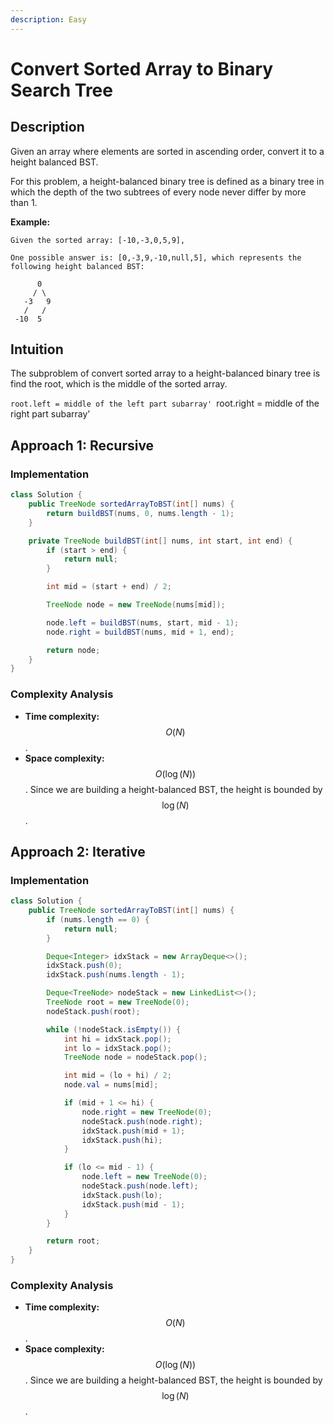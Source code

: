 ```yaml
---
description: Easy
---
```


# Convert Sorted Array to Binary Search Tree

## Description

Given an array where elements are sorted in ascending order, convert it to a height balanced BST.

For this problem, a height-balanced binary tree is defined as a binary tree in which the depth of the two subtrees of every node never differ by more than 1.

**Example:**

```text
Given the sorted array: [-10,-3,0,5,9],

One possible answer is: [0,-3,9,-10,null,5], which represents the following height balanced BST:

      0
     / \
   -3   9
   /   /
 -10  5
```

## Intuition

The subproblem of convert sorted array to a height-balanced binary tree is find the root, which is
the middle of the sorted array.

`root.left = middle of the left part subarray'
`root.right = middle of the right part subarray'

## Approach 1: Recursive

### Implementation

```java
class Solution {
    public TreeNode sortedArrayToBST(int[] nums) {
        return buildBST(nums, 0, nums.length - 1);
    }

    private TreeNode buildBST(int[] nums, int start, int end) {
        if (start > end) {
            return null;
        }

        int mid = (start + end) / 2;

        TreeNode node = new TreeNode(nums[mid]);

        node.left = buildBST(nums, start, mid - 1);
        node.right = buildBST(nums, mid + 1, end);

        return node;
    }
}
```

### Complexity Analysis

* **Time complexity:** $$O(N)$$.
* **Space complexity:** $$O(\log(N))$$. Since we are building a height-balanced BST, the height is
  bounded by $$\log(N)$$.

## Approach 2: Iterative

### Implementation

```java
class Solution {
    public TreeNode sortedArrayToBST(int[] nums) {
        if (nums.length == 0) {
            return null;
        }

        Deque<Integer> idxStack = new ArrayDeque<>();
        idxStack.push(0);
        idxStack.push(nums.length - 1);

        Deque<TreeNode> nodeStack = new LinkedList<>();
        TreeNode root = new TreeNode(0);
        nodeStack.push(root);

        while (!nodeStack.isEmpty()) {
            int hi = idxStack.pop();
            int lo = idxStack.pop();
            TreeNode node = nodeStack.pop();

            int mid = (lo + hi) / 2;
            node.val = nums[mid];

            if (mid + 1 <= hi) {
                node.right = new TreeNode(0);
                nodeStack.push(node.right);
                idxStack.push(mid + 1);
                idxStack.push(hi);
            }

            if (lo <= mid - 1) {
                node.left = new TreeNode(0);
                nodeStack.push(node.left);
                idxStack.push(lo);
                idxStack.push(mid - 1);
            }
        }

        return root;
    }
}
```

### Complexity Analysis

* **Time complexity:** $$O(N)$$.
* **Space complexity:** $$O(\log(N))$$. Since we are building a height-balanced BST, the height is
  bounded by $$\log(N)$$.
